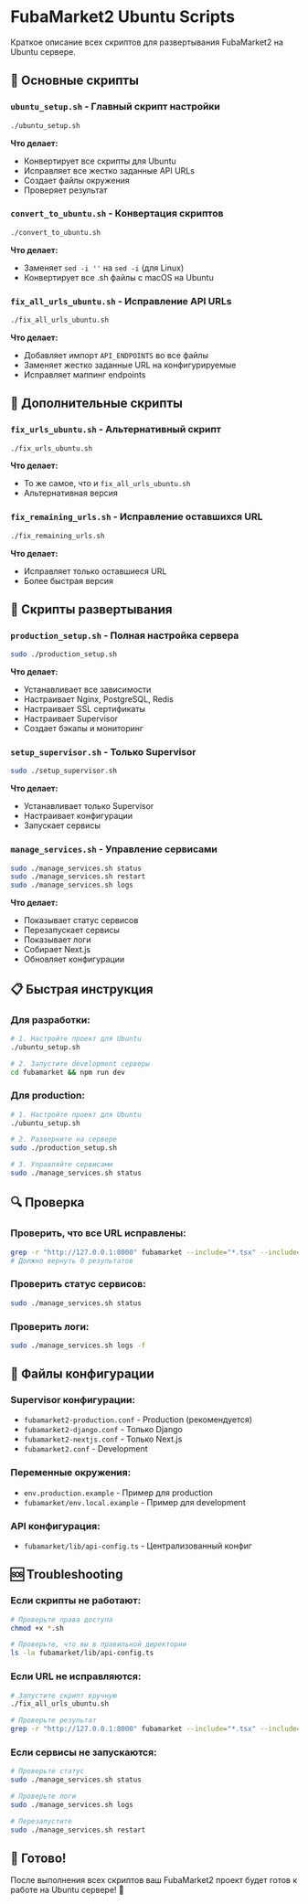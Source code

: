 # FubaMarket2 Ubuntu Scripts

Краткое описание всех скриптов для развертывания FubaMarket2 на Ubuntu сервере.

## 🚀 Основные скрипты

### `ubuntu_setup.sh` - Главный скрипт настройки
```bash
./ubuntu_setup.sh
```
**Что делает:**
- Конвертирует все скрипты для Ubuntu
- Исправляет все жестко заданные API URLs
- Создает файлы окружения
- Проверяет результат

### `convert_to_ubuntu.sh` - Конвертация скриптов
```bash
./convert_to_ubuntu.sh
```
**Что делает:**
- Заменяет `sed -i ''` на `sed -i` (для Linux)
- Конвертирует все .sh файлы с macOS на Ubuntu

### `fix_all_urls_ubuntu.sh` - Исправление API URLs
```bash
./fix_all_urls_ubuntu.sh
```
**Что делает:**
- Добавляет импорт `API_ENDPOINTS` во все файлы
- Заменяет жестко заданные URL на конфигурируемые
- Исправляет маппинг endpoints

## 🔧 Дополнительные скрипты

### `fix_urls_ubuntu.sh` - Альтернативный скрипт
```bash
./fix_urls_ubuntu.sh
```
**Что делает:**
- То же самое, что и `fix_all_urls_ubuntu.sh`
- Альтернативная версия

### `fix_remaining_urls.sh` - Исправление оставшихся URL
```bash
./fix_remaining_urls.sh
```
**Что делает:**
- Исправляет только оставшиеся URL
- Более быстрая версия

## 🚀 Скрипты развертывания

### `production_setup.sh` - Полная настройка сервера
```bash
sudo ./production_setup.sh
```
**Что делает:**
- Устанавливает все зависимости
- Настраивает Nginx, PostgreSQL, Redis
- Настраивает SSL сертификаты
- Настраивает Supervisor
- Создает бэкапы и мониторинг

### `setup_supervisor.sh` - Только Supervisor
```bash
sudo ./setup_supervisor.sh
```
**Что делает:**
- Устанавливает только Supervisor
- Настраивает конфигурации
- Запускает сервисы

### `manage_services.sh` - Управление сервисами
```bash
sudo ./manage_services.sh status
sudo ./manage_services.sh restart
sudo ./manage_services.sh logs
```
**Что делает:**
- Показывает статус сервисов
- Перезапускает сервисы
- Показывает логи
- Собирает Next.js
- Обновляет конфигурации

## 📋 Быстрая инструкция

### Для разработки:
```bash
# 1. Настройте проект для Ubuntu
./ubuntu_setup.sh

# 2. Запустите development серверы
cd fubamarket && npm run dev
```

### Для production:
```bash
# 1. Настройте проект для Ubuntu
./ubuntu_setup.sh

# 2. Разверните на сервере
sudo ./production_setup.sh

# 3. Управляйте сервисами
sudo ./manage_services.sh status
```

## 🔍 Проверка

### Проверить, что все URL исправлены:
```bash
grep -r "http://127.0.0.1:8000" fubamarket --include="*.tsx" --include="*.ts" | grep -v "api-config.ts"
# Должно вернуть 0 результатов
```

### Проверить статус сервисов:
```bash
sudo ./manage_services.sh status
```

### Проверить логи:
```bash
sudo ./manage_services.sh logs -f
```

## 📁 Файлы конфигурации

### Supervisor конфигурации:
- `fubamarket2-production.conf` - Production (рекомендуется)
- `fubamarket2-django.conf` - Только Django
- `fubamarket2-nextjs.conf` - Только Next.js
- `fubamarket2.conf` - Development

### Переменные окружения:
- `env.production.example` - Пример для production
- `fubamarket/env.local.example` - Пример для development

### API конфигурация:
- `fubamarket/lib/api-config.ts` - Централизованный конфиг

## 🆘 Troubleshooting

### Если скрипты не работают:
```bash
# Проверьте права доступа
chmod +x *.sh

# Проверьте, что вы в правильной директории
ls -la fubamarket/lib/api-config.ts
```

### Если URL не исправляются:
```bash
# Запустите скрипт вручную
./fix_all_urls_ubuntu.sh

# Проверьте результат
grep -r "http://127.0.0.1:8000" fubamarket --include="*.tsx" --include="*.ts"
```

### Если сервисы не запускаются:
```bash
# Проверьте статус
sudo ./manage_services.sh status

# Проверьте логи
sudo ./manage_services.sh logs

# Перезапустите
sudo ./manage_services.sh restart
```

## 🎉 Готово!

После выполнения всех скриптов ваш FubaMarket2 проект будет готов к работе на Ubuntu сервере! 🚀
